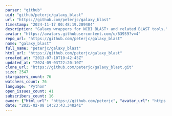 ```yaml
---
parser: "github"
uid: "github/peterjc/galaxy_blast"
url: "https://github.com/peterjc/galaxy_blast"
timestamp: "2024-11-17 00:48:19.289404"
description: "Galaxy wrappers for NCBI BLAST+ and related BLAST tools."
avatar: "https://avatars.githubusercontent.com/u/63959?v=4"
repo_url: "https://github.com/peterjc/galaxy_blast"
name: "galaxy_blast"
full_name: "peterjc/galaxy_blast"
html_url: "https://github.com/peterjc/galaxy_blast"
created_at: "2013-07-10T10:42:45Z"
updated_at: "2024-09-03T22:20:10Z"
clone_url: "https://github.com/peterjc/galaxy_blast.git"
size: 2547
stargazers_count: 76
watchers_count: 76
language: "Python"
open_issues_count: 41
subscribers_count: 16
owner: {"html_url": "https://github.com/peterjc", "avatar_url": "https://avatars.githubusercontent.com/u/63959?v=4", "login": "peterjc", "type": "User"}
date: "2025-02-08 14:23:43.348241"
---
```

